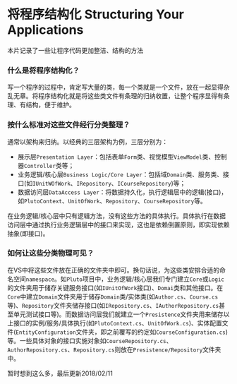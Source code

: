 # 将程序结构化 Structuring Your Applications
本片记录了一些让程序代码更加整洁、结构的方法

### 什么是将程序结构化？
写一个程序的过程中，肯定写大量的类，每一个类就是一个文件，放在一起显得杂乱无章。将程序结构化就是将这些类文件有条理的归纳收置，让整个程序显得有条理、有结构，便于维护。

### 按什么标准对这些文件经行分类整理？
通常以架构来归纳。以经典的三层架构为例，三层分别为：
* 展示层`Presentation Layer`：包括表单`Form`类、视觉模型`ViewModel`类、控制器`Controller`类等；
* 业务逻辑/核心层`Business Logic/Core Layer`：包括域`Domain`类、服务类、接口(如`IUnitWOfWork`、`IRepository`、`ICourseRepository`)等；
* 数据访问层`DataAccess Layer`：将数据持久化，执行逻辑层中的逻辑(接口)，如`PlutoContext`、`UnitOfWork`、`Repository`、`CourseRepository`等。

在业务逻辑/核心层中只有逻辑方法，没有这些方法的具体执行。具体执行在数据访问层中通过执行业务逻辑层中的接口来实现，这也是依赖倒置原则，即实现依赖抽象(即接口)。

### 如何让这些分类物理可见？
在VS中将这些文件放在正确的文件夹中即可。换句话说，为这些类安排合适的命名空间`namespace`。如`Pluto`项目中，业务逻辑/核心层我们专门建立`Core`或`Logic`的文件夹用于储存关键服务接口(如`IUnitOfWork`接口)、`Domai`类和其他接口。在`Core`中建立`Domain`文件夹用于储存`Domain`类/实体类(如`Author.cs`、`Course.cs`等)、`Repository`文件夹储存接口(如`IRepository.cs`、`IAuthorRepository.cs`甚至单元测试接口等)。而数据访问层我们就建立一个`Presistence`文件夹用来储存以上接口的实例/服务/具体执行(如`PlutoContext.cs`、`UnitOfWork.cs`)、实体配置文件(`EntityConfiguration`文件夹，即之前覆写的约定如`CourseConfiguration.cs`)等。一些具体对象的接口实施对象如`CourseRepository.cs`、`AuthorRepository.cs`、`Repository.cs`则放在`Presistence/Repository`文件夹中。

暂时想到这么多，最后更新2018/02/11
